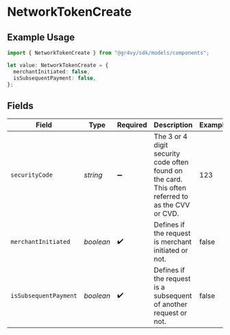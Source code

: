 # NetworkTokenCreate

## Example Usage

```typescript
import { NetworkTokenCreate } from "@gr4vy/sdk/models/components";

let value: NetworkTokenCreate = {
  merchantInitiated: false,
  isSubsequentPayment: false,
};
```

## Fields

| Field                                                                                             | Type                                                                                              | Required                                                                                          | Description                                                                                       | Example                                                                                           |
| ------------------------------------------------------------------------------------------------- | ------------------------------------------------------------------------------------------------- | ------------------------------------------------------------------------------------------------- | ------------------------------------------------------------------------------------------------- | ------------------------------------------------------------------------------------------------- |
| `securityCode`                                                                                    | *string*                                                                                          | :heavy_minus_sign:                                                                                | The 3 or 4 digit security code often found on the card. This often referred to as the CVV or CVD. | 123                                                                                               |
| `merchantInitiated`                                                                               | *boolean*                                                                                         | :heavy_check_mark:                                                                                | Defines if the request is merchant initiated or not.                                              | false                                                                                             |
| `isSubsequentPayment`                                                                             | *boolean*                                                                                         | :heavy_check_mark:                                                                                | Defines if the request is a subsequent of another request or not.                                 | false                                                                                             |